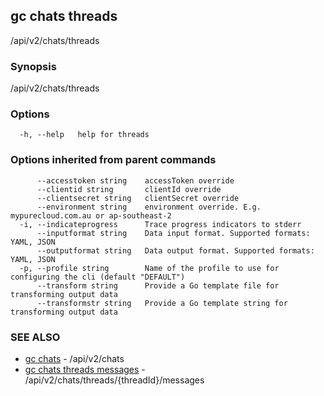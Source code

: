 ## gc chats threads

/api/v2/chats/threads

### Synopsis

/api/v2/chats/threads

### Options

```
  -h, --help   help for threads
```

### Options inherited from parent commands

```
      --accesstoken string    accessToken override
      --clientid string       clientId override
      --clientsecret string   clientSecret override
      --environment string    environment override. E.g. mypurecloud.com.au or ap-southeast-2
  -i, --indicateprogress      Trace progress indicators to stderr
      --inputformat string    Data input format. Supported formats: YAML, JSON
      --outputformat string   Data output format. Supported formats: YAML, JSON
  -p, --profile string        Name of the profile to use for configuring the cli (default "DEFAULT")
      --transform string      Provide a Go template file for transforming output data
      --transformstr string   Provide a Go template string for transforming output data
```

### SEE ALSO

* [gc chats](gc_chats.html)	 - /api/v2/chats
* [gc chats threads messages](gc_chats_threads_messages.html)	 - /api/v2/chats/threads/{threadId}/messages


